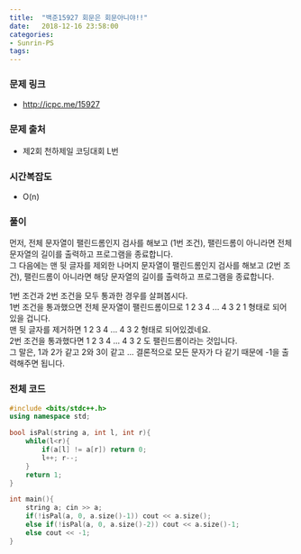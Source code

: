 ```yaml
---
title:  "백준15927 회문은 회문아니야!!"
date:   2018-12-16 23:58:00
categories:
- Sunrin-PS
tags:
---
```


### 문제 링크
* http://icpc.me/15927

### 문제 출처
* 제2회 천하제일 코딩대회 L번

### 시간복잡도
* O(n)

### 풀이
먼저, 전체 문자열이 팰린드롬인지 검사를 해보고 (1번 조건), 팰린드롬이 아니라면 전체 문자열의 길이를 출력하고 프로그램을 종료합니다.<br>
그 다음에는 맨 뒷 글자를 제외한 나머지 문자열이 팰린드롬인지 검사를 해보고 (2번 조건), 팰린드롬이 아니라면 해당 문자열의 길이를 출력하고 프로그램을 종료합니다.

1번 조건과 2번 조건을 모두 통과한 경우를 살펴봅시다.<br>
1번 조건을 통과했으면 전체 문자열이 팰린드롬이므로 1 2 3 4 ... 4 3 2 1 형태로 되어있을 겁니다.<br>
맨 뒷 글자를 제거하면 1 2 3 4 ... 4 3 2 형태로 되어있겠네요.<br>
2번 조건을 통과했다면 1 2 3 4 ... 4 3 2 도 팰린드롬이라는 것입니다.<br>
그 말은, 1과 2가 같고 2와 3이 같고 ... 결론적으로 모든 문자가 다 같기 때문에 -1을 출력해주면 됩니다.

### 전체 코드
```cpp
#include <bits/stdc++.h>
using namespace std;

bool isPal(string a, int l, int r){
	while(l<r){
		if(a[l] != a[r]) return 0;
		l++; r--;
	}
	return 1;
}

int main(){
	string a; cin >> a;
	if(!isPal(a, 0, a.size()-1)) cout << a.size();
	else if(!isPal(a, 0, a.size()-2)) cout << a.size()-1;
	else cout << -1;
}
```
